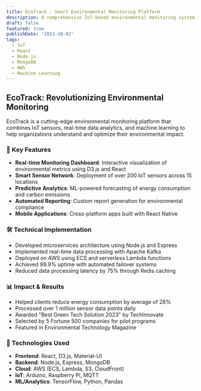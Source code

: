 ```yaml
---
title: EcoTrack - Smart Environmental Monitoring Platform
description: A comprehensive IoT-based environmental monitoring system that helps organizations track and reduce their carbon footprint in real-time.
draft: false
featured: true
publishDate: '2023-10-02'
tags:
  - IoT
  - React
  - Node.js
  - MongoDB
  - AWS
  - Machine Learning
---
```


## EcoTrack: Revolutionizing Environmental Monitoring

EcoTrack is a cutting-edge environmental monitoring platform that combines IoT sensors, real-time data analytics, and machine learning to help organizations understand and optimize their environmental impact.

### 🌟 Key Features

- **Real-time Monitoring Dashboard**: Interactive visualization of environmental metrics using D3.js and React
- **Smart Sensor Network**: Deployment of over 200 IoT sensors across 15 locations
- **Predictive Analytics**: ML-powered forecasting of energy consumption and carbon emissions
- **Automated Reporting**: Custom report generation for environmental compliance
- **Mobile Applications**: Cross-platform apps built with React Native

### 🛠️ Technical Implementation

- Developed microservices architecture using Node.js and Express
- Implemented real-time data processing with Apache Kafka
- Deployed on AWS using ECS and serverless Lambda functions
- Achieved 99.9% uptime with automated failover systems
- Reduced data processing latency by 75% through Redis caching

### 📊 Impact & Results

- Helped clients reduce energy consumption by average of 28%
- Processed over 1 million sensor data points daily
- Awarded "Best Green Tech Solution 2023" by TechInnovate
- Selected by 5 Fortune 500 companies for pilot programs
- Featured in Environmental Technology Magazine

### 🔧 Technologies Used

- **Frontend**: React, D3.js, Material-UI
- **Backend**: Node.js, Express, MongoDB
- **Cloud**: AWS (ECS, Lambda, S3, CloudFront)
- **IoT**: Arduino, Raspberry Pi, MQTT
- **ML/Analytics**: TensorFlow, Python, Pandas
